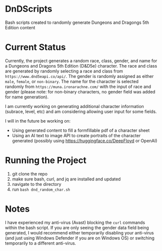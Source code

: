 # DnDScripts
Bash scripts created to randomly generate Dungeons and Dragongs 5th Edition content

# Current Status

Currently, the project generates a random race, class, gender, and name for a Dungeons and Dragons 5th Edition (D&D5e) character. The race and class are generated by randomly selecting a race and class from `https://www.dnd5eapi.co/api/`. The gender is randomly assigned as either `male`, `female`, or `non-binary`. The name for the character is selected randomly from `https://muna.ironarachne.com/` with the input of race and gender (please note: for non-binary characters, no gender field was added for name generation).

I am currently working on generating additional character information (subrace, level, etc) and am considering allowing user input for some fields.

I will in the future be working on:
* Using generated content to fill a formfillable pdf of a character sheet
* Using an AI text to image API to create portraits of the character generated (possibly using https://huggingface.co/DeepFloyd or OpenAI)

# Running the Project

1) git clone the repo
2) make sure bash, curl, and jq are installed and updated
3) navigate to the directory
4) run `bash dnd_random_char.sh`

# Notes
I have experienced my anti-virus (Avast) blocking the `curl` commands within the bash script. If you are only seeing the gender data field being generated, I would recommend either temporarily disabling your anti-virus (and just using Windows Defender if you are on Windows OS) or switching temporarily to a different anti-virus.